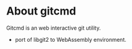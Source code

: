 # About gitcmd

Gitcmd is an web interactive git utility.

- port of libgit2 to WebAssembly environment.